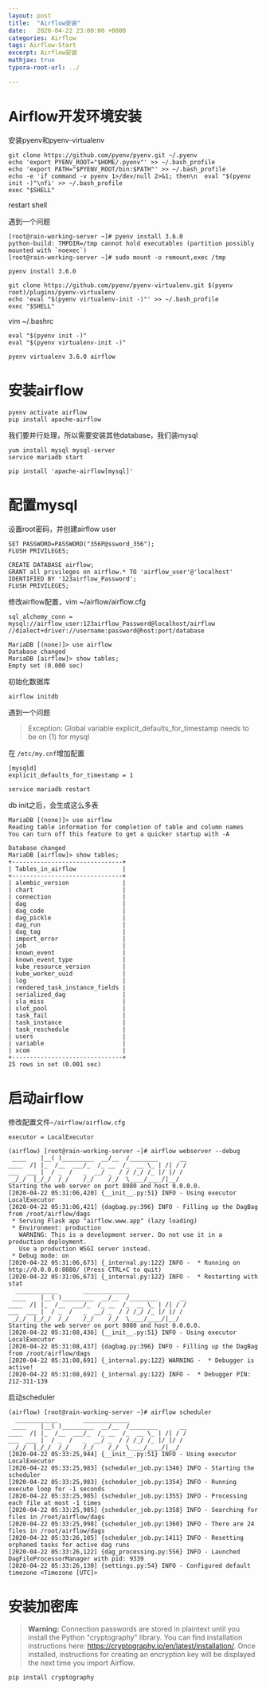 ```yaml
---
layout: post
title:  "Airflow安装"
date:   2020-04-22 23:00:00 +0800
categories: Airflow
tags: Airflow-Start
excerpt: Airflow安装
mathjax: true
typora-root-url: ../

---
```


# Airflow开发环境安装

安装pyenv和pyenv-virtualenv

```shell
git clone https://github.com/pyenv/pyenv.git ~/.pyenv
echo 'export PYENV_ROOT="$HOME/.pyenv"' >> ~/.bash_profile
echo 'export PATH="$PYENV_ROOT/bin:$PATH"' >> ~/.bash_profile
echo -e 'if command -v pyenv 1>/dev/null 2>&1; then\n  eval "$(pyenv init -)"\nfi' >> ~/.bash_profile
exec "$SHELL"
```

restart shell

遇到一个问题

```shell
[root@rain-working-server ~]# pyenv install 3.6.0
python-build: TMPDIR=/tmp cannot hold executables (partition possibly mounted with `noexec`)
[root@rain-working-server ~]# sudo mount -o remount,exec /tmp
```

```shell
pyenv install 3.6.0
```

```shell
git clone https://github.com/pyenv/pyenv-virtualenv.git $(pyenv root)/plugins/pyenv-virtualenv
echo 'eval "$(pyenv virtualenv-init -)"' >> ~/.bash_profile
exec "$SHELL"
```

vim ~/.bashrc

```shell
eval "$(pyenv init -)"
eval "$(pyenv virtualenv-init -)"
```

```shell
pyenv virtualenv 3.6.0 airflow
```

# 安装airflow

```shell
pyenv activate airflow
pip install apache-airflow
```

我们要并行处理，所以需要安装其他database，我们装mysql

```shell
yum install mysql mysql-server
service mariadb start

pip install 'apache-airflow[mysql]'
```

# 配置mysql

设置root密码，并创建airflow user

```mariadb
SET PASSWORD=PASSWORD("356P@ssword_356");
FLUSH PRIVILEGES; 

CREATE DATABASE airflow; 
GRANT all privileges on airflow.* TO 'airflow_user'@'localhost'  IDENTIFIED BY '123airflow_Password'; 
FLUSH PRIVILEGES; 
```

修改airflow配置，vim ~/airflow/airflow.cfg

```shell
sql_alchemy_conn = mysql://airflow_user:123airflow_Password@localhost/airflow
//dialect+driver://username:password@host:port/database
```

```mariadb
MariaDB [(none)]> use airflow
Database changed
MariaDB [airflow]> show tables;
Empty set (0.000 sec)
```

初始化数据库

```shell
airflow initdb
```

遇到一个问题

> Exception: Global variable explicit_defaults_for_timestamp needs to be on (1) for mysql

在 `/etc/my.cnf`增加配置

```
[mysqld]
explicit_defaults_for_timestamp = 1
```

```shell
service mariadb restart
```

db init之后，会生成这么多表

```mariadb
MariaDB [(none)]> use airflow
Reading table information for completion of table and column names
You can turn off this feature to get a quicker startup with -A

Database changed
MariaDB [airflow]> show tables;
+-------------------------------+
| Tables_in_airflow             |
+-------------------------------+
| alembic_version               |
| chart                         |
| connection                    |
| dag                           |
| dag_code                      |
| dag_pickle                    |
| dag_run                       |
| dag_tag                       |
| import_error                  |
| job                           |
| known_event                   |
| known_event_type              |
| kube_resource_version         |
| kube_worker_uuid              |
| log                           |
| rendered_task_instance_fields |
| serialized_dag                |
| sla_miss                      |
| slot_pool                     |
| task_fail                     |
| task_instance                 |
| task_reschedule               |
| users                         |
| variable                      |
| xcom                          |
+-------------------------------+
25 rows in set (0.001 sec)
```

# 启动airflow

修改配置文件`~/airflow/airflow.cfg`

```shell
executor = LocalExecutor
```

```shell
(airflow) [root@rain-working-server ~]# airflow webserver --debug
 ____    |__( )_________  __/__  /________      __
____  /| |_  /__  ___/_  /_ __  /_  __ \_ | /| / /
___  ___ |  / _  /   _  __/ _  / / /_/ /_ |/ |/ /
 _/_/  |_/_/  /_/    /_/    /_/  \____/____/|__/
Starting the web server on port 8080 and host 0.0.0.0.
[2020-04-22 05:31:06,420] {__init__.py:51} INFO - Using executor LocalExecutor
[2020-04-22 05:31:06,421] {dagbag.py:396} INFO - Filling up the DagBag from /root/airflow/dags
 * Serving Flask app "airflow.www.app" (lazy loading)
 * Environment: production
   WARNING: This is a development server. Do not use it in a production deployment.
   Use a production WSGI server instead.
 * Debug mode: on
[2020-04-22 05:31:06,673] {_internal.py:122} INFO -  * Running on http://0.0.0.0:8080/ (Press CTRL+C to quit)
[2020-04-22 05:31:06,673] {_internal.py:122} INFO -  * Restarting with stat
  ____________       _____________
 ____    |__( )_________  __/__  /________      __
____  /| |_  /__  ___/_  /_ __  /_  __ \_ | /| / /
___  ___ |  / _  /   _  __/ _  / / /_/ /_ |/ |/ /
 _/_/  |_/_/  /_/    /_/    /_/  \____/____/|__/
Starting the web server on port 8080 and host 0.0.0.0.
[2020-04-22 05:31:08,436] {__init__.py:51} INFO - Using executor LocalExecutor
[2020-04-22 05:31:08,437] {dagbag.py:396} INFO - Filling up the DagBag from /root/airflow/dags
[2020-04-22 05:31:08,691] {_internal.py:122} WARNING -  * Debugger is active!
[2020-04-22 05:31:08,692] {_internal.py:122} INFO -  * Debugger PIN: 212-311-139
```

启动scheduler

```shell
(airflow) [root@rain-working-server ~]# airflow scheduler
  ____________       _____________
 ____    |__( )_________  __/__  /________      __
____  /| |_  /__  ___/_  /_ __  /_  __ \_ | /| / /
___  ___ |  / _  /   _  __/ _  / / /_/ /_ |/ |/ /
 _/_/  |_/_/  /_/    /_/    /_/  \____/____/|__/
[2020-04-22 05:33:25,944] {__init__.py:51} INFO - Using executor LocalExecutor
[2020-04-22 05:33:25,983] {scheduler_job.py:1346} INFO - Starting the scheduler
[2020-04-22 05:33:25,983] {scheduler_job.py:1354} INFO - Running execute loop for -1 seconds
[2020-04-22 05:33:25,985] {scheduler_job.py:1355} INFO - Processing each file at most -1 times
[2020-04-22 05:33:25,985] {scheduler_job.py:1358} INFO - Searching for files in /root/airflow/dags
[2020-04-22 05:33:25,998] {scheduler_job.py:1360} INFO - There are 24 files in /root/airflow/dags
[2020-04-22 05:33:26,105] {scheduler_job.py:1411} INFO - Resetting orphaned tasks for active dag runs
[2020-04-22 05:33:26,122] {dag_processing.py:556} INFO - Launched DagFileProcessorManager with pid: 9339
[2020-04-22 05:33:26,130] {settings.py:54} INFO - Configured default timezone <Timezone [UTC]>
```

# 安装加密库

> **Warning:** Connection passwords are stored in plaintext until you  install the Python "cryptography" library. You can find installation  instructions here: https://cryptography.io/en/latest/installation/. Once installed, instructions for creating an encryption key will be displayed the next time you import Airflow. 

```shell
pip install cryptography
```

